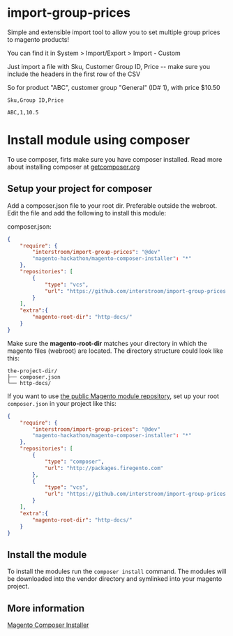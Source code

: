 import-group-prices
===================

Simple and extensible import tool to allow you to set multiple group prices to magento products!

You can find it in System > Import/Export > Import - Custom

Just import a file with Sku, Customer Group ID, Price -- make sure you include the headers in the first row of the CSV

So for product "ABC", customer group "General" (ID# 1), with price $10.50

``Sku,Group ID,Price``

``ABC,1,10.5``

Install module using composer
=====================

To use composer, firts make sure you have composer installed. 
Read more about installing composer at [getcomposer.org](https://getcomposer.org/)

Setup your project for composer
---

Add a composer.json file to your root dir. Preferable outside the webroot.
Edit the file and add the following to install this module:

composer.json:
```json
{
    "require": {
        "interstroom/import-group-prices": "@dev"
        "magento-hackathon/magento-composer-installer": "*"
    },
    "repositories": [
        {
            "type": "vcs",
            "url": "https://github.com/interstroom/import-group-prices.git"
        }
    ],
    "extra":{
        "magento-root-dir": "http-docs/"
    }
}
```

Make sure the **magento-root-dir** matches your directory in which the magento files (webroot) are located.
The directory structure could look like this:

    the-project-dir/
    ├── composer.json
    └── http-docs/


If you want to use [the public Magento module repository](http://packages.firegento.com),
set up your root ```composer.json``` in your project like this:

```json
{
    "require": {
        "interstroom/import-group-prices": "@dev"
        "magento-hackathon/magento-composer-installer": "*"
    },
    "repositories": [
        {
            "type": "composer",
            "url": "http://packages.firegento.com"
        },
        {
            "type": "vcs",
            "url": "https://github.com/interstroom/import-group-prices.git"
        }
    ],
    "extra":{
        "magento-root-dir": "http-docs/"
    }
}
```

Install the module
---
To install the modules run the `composer install` command. The modules will be downloaded into the vendor directory and symlinked into your magento project.

More information
---
[Magento Composer Installer](https://github.com/magento-hackathon/magento-composer-installer)
